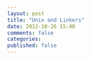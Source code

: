```yaml
---
layout: post
title: "Unix and Linkers"
date: 2012-10-26 15:40
comments: false
categories: 
published: false
---
```

